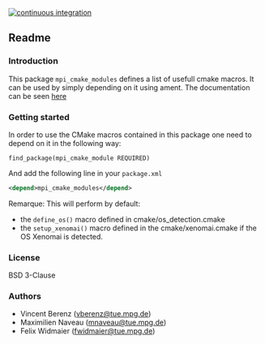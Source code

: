 [![continuous integration](https://raw.githubusercontent.com/MPI-IS-BambooAgent/sw_badges/master/badges/plans/corerobotics/tag.svg?sanitize=true)](url)

Readme
------

### Introduction

This package `mpi_cmake_modules` defines a list of usefull cmake macros.
It can be used by simply depending on it using ament.
The documentation can be seen [here](https://machines-in-motion.github.io/)

### Getting started

In order to use the CMake macros contained in this package one need to depend
on it in the following way:

    find_package(mpi_cmake_module REQUIRED)

And add the following line in your `package.xml`

~~~xml
<depend>mpi_cmake_modules</depend>
~~~

Remarque: This will perform by default:
- the `define_os()` macro defined in cmake/os_detection.cmake
- the `setup_xenomai()` macro defined in the cmake/xenomai.cmake
  if the OS Xenomai is detected.

### License

BSD 3-Clause

### Authors

- Vincent Berenz (vberenz@tue.mpg.de)
- Maximilien Naveau (mnaveau@tue.mpg.de)
- Felix Widmaier (fwidmaier@tue.mpg.de)

